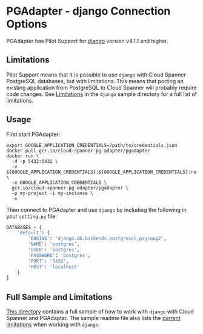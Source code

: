 # PGAdapter - django Connection Options

PGAdapter has Pilot Support for [django](https://www.djangoproject.com/) version v4.1.1 and higher.

## Limitations
Pilot Support means that it is possible to use `django` with Cloud Spanner PostgreSQL databases, but
with limitations. This means that porting an existing application from PostgreSQL to Cloud Spanner
will probably require code changes. See [Limitations](../samples/python/django/README.md#limitations)
in the `django` sample directory for a full list of limitations.

## Usage

First start PGAdapter:

```shell
export GOOGLE_APPLICATION_CREDENTIALS=/path/to/credentials.json
docker pull gcr.io/cloud-spanner-pg-adapter/pgadapter
docker run \
  -d -p 5432:5432 \
  -v ${GOOGLE_APPLICATION_CREDENTIALS}:${GOOGLE_APPLICATION_CREDENTIALS}:ro \
  -e GOOGLE_APPLICATION_CREDENTIALS \
  gcr.io/cloud-spanner-pg-adapter/pgadapter \
  -p my-project -i my-instance \
  -x
```

Then connect to PGAdapter and use `django` by including the following in your `setting.py` file:

```python
DATABASES = {
    'default': {
        'ENGINE': 'django.db.backends.postgresql_psycopg2',
        'NAME': 'postgres',
        'USER': 'postgres',
        'PASSWORD': 'postgres',
        'PORT': '5432',
        'HOST': 'localhost'
    }
}
```

## Full Sample and Limitations
[This directory](../samples/python/django) contains a full sample of how to work with `django` with
Cloud Spanner and PGAdapter. The sample readme file also lists the [current limitations](../samples/python/django)
when working with `django`.
